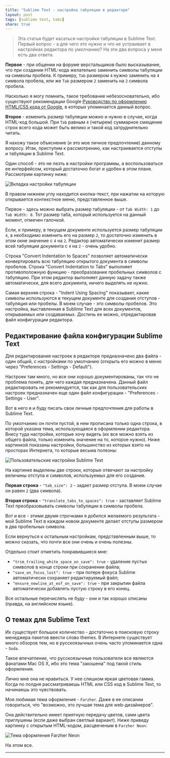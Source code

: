 ```yaml
---
title: "Sublime Text - настройка табуляции в редакторе"
layout: post
tags: [sublime text, tabs]
share: true
---
```


> Эта статья будет касаться настройки табуляции в Sublime Text. Первый вопрос - а для чего это нужно и что не устраивает в настройках редактора по умолчанию? На эти два вопроса у меня есть два ответа.

**Первое** - при общении на форуме верстальщиков было высказывание, что при создании HTML-кода желательно заменить символы табуляции на символы пробела. К примеру, `Tab` размером `4` нужно заменить на `4` символа пробела, или же `Tab` размером `2` заменить на `2` символа пробела.

Насколько я могу помнить, такое требование небезосновательно, ибо существуют рекомендации Google [Руководство по оформлению HTML/CSS кода от Google][1], в которых упоминается данный вопрос.

**Второе** - изменить размер табуляции можно и нужно в случае, когда HTML-код большой. При `Tab` равным `4` (четырем) суммарное смещение строк всего кода может быть велико и такой код затруднительно читать.

Я нахожу такое объяснение (и это мое личное предпочтение) данному вопросу. Итак, приступим к рассмотрению, как настраивается отступы и табуляции в Sublime Text.

Один способ - это не лезть в настройки программы, а воспользоваться ее интерфейсом, который достаточно богат и удобен в этом плане. Рассмотрим картинку ниже:

![Вкладка настройки табуляции]({{site.url}}/images/uploads/2013/06/sublime-tabs.png)

В правом нижнем углу находится кнопка-текст, при нажатии на которую открывается контекстное меню, представленное выше. 

Первое - здесь можно выбрать размер табуляции - от `Tab Width: 1` до `Tab Width: 8`. Тот размер таба, который используется на данный момент, отмечен галочкой.

Если, к примеру, в текущем документе используется размер табуляции `4`, а необходимо изменить его на размер `2`, то достаточно изменить в этом окне значение с `4` на `2`. Редактор автоматически изменит размер всей табуляции документа с `4` на `2` - очень удобно.

Строка "Convert Indentation to Spaces" позволяет автоматически конвертировать всю табуляцию открытого документа в символы пробелов. Строка "Convert Indentation to Tabs" выполняет противоположную функцию - преобразование пробельных символов с табуляцию. При этом редактор выполняет данную задачу также автоматически, для всего документа, ничего выделять не нужно.

Самая верхняя строка - "Indent Using Spacing" показывает, какие символы используются в текущем документе для создания отступов - табуляция или пробелы. В моем случае - это символы пробелов. Это настройка, выставленная в Sublime Text для всех документов, открываемых или создаваемых. Достичь ее можно, отредактировав файл конфигурации редактора.

## Редактирование файла конфигурации Sublime Text

Для редактирования настроек в редакторе предназначено два файла - один общий, с настройками по умолчанию (открыть его можно в меню через "Preferences - Settings - Default").

Настроек там много, но все они хорошо документированы, так что не проблема понять, для чего каждая предназначена. Данный файл редактировать не рекомендуется, так как для пользовательских настроек предназначен еще один файл конфигурации - "Preferences - Settings - User".

Вот в него я и буду писать свои личные предпочтения для работы в Sublime Text.

По умолчанию он почти пустой, в нем прописана только одна строка, в которой указана тема, использующаяся в оформлении редактора. Внесу туда настройки, которые хочу видеть (их все можно взять из общего файла, только изменить значение на то, которое нужно). Ниже картинкой показаны настройки, большинство из которых взято на просторах Интернета, то которые весьма полезны:

![Пользовательские настройки Sublime Text]({{site.url}}/images/uploads/2013/06/sublime-prefs-my.png)

На картинке выделены две строки, которые отвечают за настройку величины отступа и символов, используемых для его создания.

**Первая строка** - `"tab_size": 2` - задает размер отступа. В моем случае он равен `2` (два символа).

**Вторая строка** - `"translate_tabs_to_spaces": true` - заставляет Sublime Text преобразовывать символы табуляции в символы пробела.

Вот и все - этими двумя строчками я добился желаемого результата - мой Sublime Text в каждом новом документе делает отступы размером в два пробельных символа.

Если вернуться к остальным настройкам, представленным выше, то можно сказать, что почти все они очень и очень полезны.

Отдельно стоит отметить понравившиеся мне:

  * `"trim_trailing_white_space_on_save": true` - удаление пустых символов в конце строки при сохранении файла;
  * `"save_on_focus_lost": true` - при потере фокуса Sublime автоматически сохраняет редактируемый файл;
  * `"ensure_newline_at_eof_on_save": true` - при закрытии файла автоматически добавлять пустую строку в его конец.

Все остальные перечислять не буду - они и так хорошо описаны (правда, на английском языке).

## О темах для Sublime Text

Их существует большое количество - достаточно в поисковую строку менеджера пакетов ввести слово themes. В Интернете существует много обзоров тем, но в русскоязычных очень часто упоминается одна - `Soda`.

Такое впечатление, что русскоязычные пользователи все являются фанатами Mac OS X, ибо это тема "закошена" под такой стиль оформления.

Лично мне она не нравиться. У нее слишком яркая цветовая гамма. Когда по полдня рассматриваешь HTML или CSS код в Sublime Text, то начинаешь это чувствовать.

Моя любимая тема оформления - `Farzher`. Даже в ее описании говориться, что "возможно, это лучшая тема для web-дизайнеров".

Она действительно имеет приятную передачу цветов, сами цвета приглушены (если даже выбран светлый вариант). Ниже приведу картинку с открытым HTML-кодом, расцвеченым в `Farzher Neon`:

![Тема оформления Farzher Neon]({{site.url}}/images/uploads/2013/06/farzher.png)

На этом все.

---

[1]: http://habrahabr.ru/post/143452/ "Руководство по оформлению HTML/CSS кода от Google"